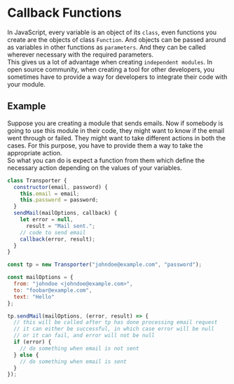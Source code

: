 # Callback Functions
In JavaScript, every variable is an object of its `class`, even functions you create are the objects of class `Function`.
And objects can be passed around as variables in other functions as `parameters`. And they can be called wherever necessary with the required parameters.  
This gives us a lot of advantage when creating `independent modules`. In open source community, when creating a tool for other developers, you sometimes have to provide a way for developers to integrate their code with your module.
 
## Example
Suppose you are creating a module that sends emails. Now if somebody is going to use this module in their code, they might want to know if the email went through or failed. They might want to take different actions in both the cases. For this purpose, you have to provide them a way to take the appropriate action.  
So what you can do is expect a function from them which define the necessary action depending on the values of your variables.



```javascript
class Transporter {
  constructor(email, password) {
    this.email = email;
    this.password = password;
  }
  sendMail(mailOptions, callback) {
    let error = null,
      result = "Mail sent.";
    // code to send email
    callback(error, result);
  }
}

const tp = new Transporter("johndoe@example.com", "password");

const mailOptions = {
  from: "johndoe <johndoe@example.com>",
  to: "foobar@example.com",
  text: "Hello"
};

tp.sendMail(mailOptions, (error, result) => {
  // this will be called after tp has done processing email request
  // it can either be successful, in which case error will be null
  // or it can fail, and error will not be null
  if (error) {
    // do something when email is not sent
  } else {
    // do something when email is sent
  }
});

```